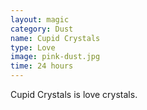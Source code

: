 ```yaml
---
layout: magic
category: Dust
name: Cupid Crystals
type: Love
image: pink-dust.jpg
time: 24 hours
---
```


Cupid Crystals is love crystals.

